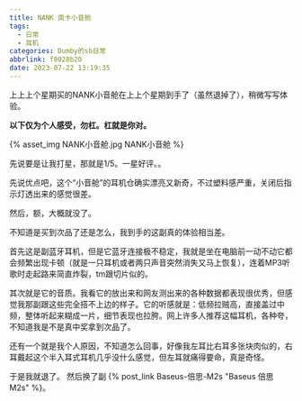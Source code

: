 ```yaml
---
title: NANK 南卡小音舱
tags:
  - 日常
  - 耳机
categories: Dumby的sb日常
abbrlink: f0028b20
date: 2023-07-22 13:19:35
---
```


上上上个星期买的NANK小音舱在上上个星期到手了（虽然退掉了），稍微写写体验。

<!--more-->

**以下仅为个人感受，勿杠。杠就是你对。**

{% asset_img NANK小音舱.jpg NANK小音舱 %}

先说要是让我打星，那就是1/5。一星好评。。

先说优点吧，这个“小音舱”的耳机仓确实漂亮又新奇，不过塑料感严重，关闭后指示灯透出来的感觉很差。

然后，额，大概就没了。

不知道是买到次品了还是怎么，我到手的这副真的体验相当差。

首先这是副蓝牙耳机，但是它蓝牙连接极不稳定，我就是坐在电脑前一动不动它都会频繁出现卡顿（就是一只耳机或者两只声音突然消失又马上恢复），连着MP3听歌时走起路来简直炸裂，tm跟切片似的。

其次就是它的音质。我看它的放出来和网友测出来的各种数据都表现很优秀，但感觉我那副跟这些完全搭不上边的样子。它的听感就是：低频拉贼高，直接盖过中频，整体听起来糊成一片，细节表现也拉胯。网上许多人推荐这幅耳机，各种夸，不知道我是不是真中奖拿到次品了。

还有一个就是我个人原因，不知道怎么回事，好像我左耳比右耳多张块肉似的，右耳戴起这个半入耳式耳机几乎没什么感觉，但左耳就痛得要命，真是奇怪。

于是我就退了。
然后换了副 {% post_link Baseus-倍思-M2s "Baseus 倍思 M2s" %}。